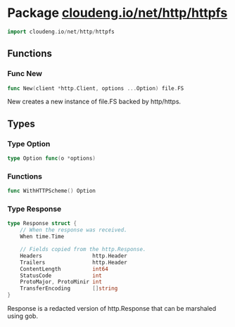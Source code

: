 # Package [cloudeng.io/net/http/httpfs](https://pkg.go.dev/cloudeng.io/net/http/httpfs?tab=doc)

```go
import cloudeng.io/net/http/httpfs
```


## Functions
### Func New
```go
func New(client *http.Client, options ...Option) file.FS
```
New creates a new instance of file.FS backed by http/https.



## Types
### Type Option
```go
type Option func(o *options)
```

### Functions

```go
func WithHTTPScheme() Option
```




### Type Response
```go
type Response struct {
	// When the response was received.
	When time.Time

	// Fields copied from the http.Response.
	Headers                http.Header
	Trailers               http.Header
	ContentLength          int64
	StatusCode             int
	ProtoMajor, ProtoMinir int
	TransferEncoding       []string
}
```
Response is a redacted version of http.Response that can be marshaled using
gob.





